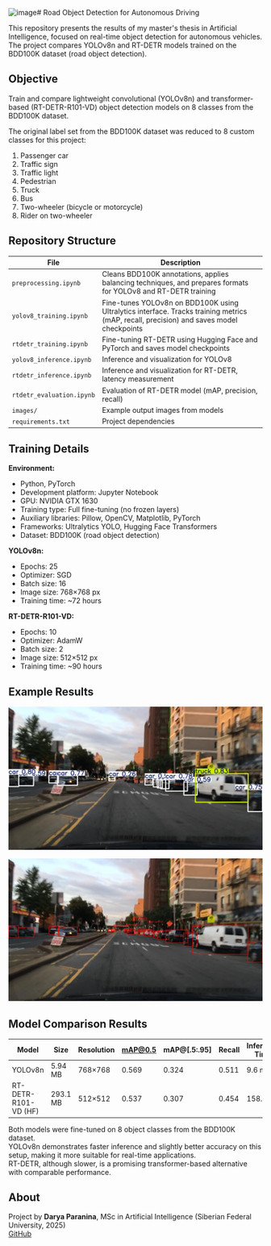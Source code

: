 <img width="455" height="97" alt="image" src="https://github.com/user-attachments/assets/97e66ff8-a639-492b-b388-3050279ef2ff" /># Road Object Detection for Autonomous Driving

This repository presents the results of my master's thesis in Artificial Intelligence, focused on real-time object detection for autonomous vehicles. The project compares YOLOv8n and RT-DETR models trained on the BDD100K dataset (road object detection).

## Objective

Train and compare lightweight convolutional (YOLOv8n) and transformer-based (RT-DETR-R101-VD) object detection models on 8 classes from the BDD100K dataset.

The original label set from the BDD100K dataset was reduced to 8 custom classes for this project:
1. Passenger car  
2. Traffic sign  
3. Traffic light  
4. Pedestrian  
5. Truck  
6. Bus  
7. Two-wheeler (bicycle or motorcycle)  
8. Rider on two-wheeler

## Repository Structure

| File | Description |
|------|-------------|
| `preprocessing.ipynb` | Cleans BDD100K annotations, applies balancing techniques, and prepares formats for YOLOv8 and RT-DETR training |
| `yolov8_training.ipynb` | Fine-tunes YOLOv8n on BDD100K using Ultralytics interface. Tracks training metrics (mAP, recall, precision) and saves model checkpoints |
| `rtdetr_training.ipynb` | Fine-tuning RT-DETR using Hugging Face and PyTorch and saves model checkpoints|
| `yolov8_inference.ipynb` | Inference and visualization for YOLOv8 |
| `rtdetr_inference.ipynb` | Inference and visualization for RT-DETR, latency measurement |
| `rtdetr_evaluation.ipynb` | Evaluation of RT-DETR model (mAP, precision, recall) |
| `images/` | Example output images from models |
| `requirements.txt` | Project dependencies |

## Training Details

**Environment:**
- Python, PyTorch
- Development platform: Jupyter Notebook
- GPU: NVIDIA GTX 1630
- Training type: Full fine-tuning (no frozen layers)
- Auxiliary libraries: Pillow, OpenCV, Matplotlib, PyTorch
- Frameworks: Ultralytics YOLO, Hugging Face Transformers
- Dataset: BDD100K (road object detection)

**YOLOv8n:**
- Epochs: 25  
- Optimizer: SGD  
- Batch size: 16  
- Image size: 768×768 px  
- Training time: ~72 hours  

**RT-DETR-R101-VD:**
- Epochs: 10  
- Optimizer: AdamW  
- Batch size: 2  
- Image size: 512×512 px  
- Training time: ~90 hours  

## Example Results

![Результат инференса модели yolo8n](images/output_yolo.jpg)

![Результат инференса модели rt-detr](images/output_rtdetr.jpg)

## Model Comparison Results

| Model                     | Size     | Resolution | mAP@0.5 | mAP@[.5:.95] | Recall | Inference Time | FPS     |
|--------------------------|----------|------------|---------|--------------|--------|----------------|---------|
| YOLOv8n                  | 5.94 MB  | 768×768    | 0.569   | 0.324        | 0.511  | 9.6 ms         | >100 FPS |
| RT-DETR-R101-VD (HF)     | 293.1 MB | 512×512    | 0.537   | 0.307        | 0.454  | 158.7 ms       | 6.3 FPS  |

Both models were fine-tuned on 8 object classes from the BDD100K dataset.  
YOLOv8n demonstrates faster inference and slightly better accuracy on this setup, making it more suitable for real-time applications.  
RT-DETR, although slower, is a promising transformer-based alternative with comparable performance.

## About

Project by **Darya Paranina**, MSc in Artificial Intelligence (Siberian Federal University, 2025)  
[GitHub](https://github.com/odarapara-ml)
